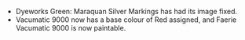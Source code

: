 ---
---

- Dyeworks Green: Maraquan Silver Markings has had its image fixed.
- Vacumatic 9000 now has a base colour of Red assigned, and Faerie Vacumatic 9000 is now paintable.
